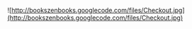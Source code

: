 ![http://bookszenbooks.googlecode.com/files/Checkout.jpg](http://bookszenbooks.googlecode.com/files/Checkout.jpg)